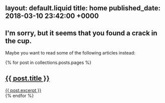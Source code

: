 layout: default.liquid
title: home
published_date: 2018-03-10 23:42:00 +0000
---

## I'm sorry, but it seems that you found a crack in the cup.

Maybe you want to read some of the following articles instead:

{% for post in collections.posts.pages %}
<article class="index_listing_post">
  <a href="{{ post.permalink }}">
    <h1>{{ post.title }}</h1>
    {{ post.excerpt }}
  </a>
</article>
{% endfor %}

